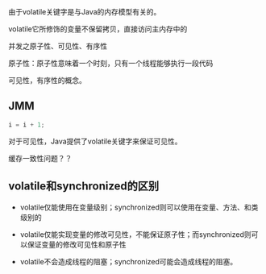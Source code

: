 由于volatile关键字是与Java的内存模型有关的。

volatile它所修饰的变量不保留拷贝，直接访问主内存中的

并发之原子性、可见性、有序性

原子性：原子性意味着一个时刻，只有一个线程能够执行一段代码

可见性，有序性的概念。

## JMM

```java
i = i + 1;
```

对于可见性，Java提供了volatile关键字来保证可见性。

缓存一致性问题？？


## volatile和synchronized的区别

- volatile仅能使用在变量级别；synchronized则可以使用在变量、方法、和类级别的

- volatile仅能实现变量的修改可见性，不能保证原子性；而synchronized则可以保证变量的修改可见性和原子性

- volatile不会造成线程的阻塞；synchronized可能会造成线程的阻塞。